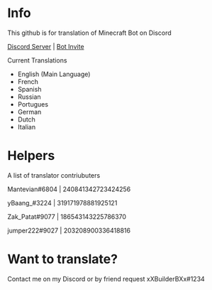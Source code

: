 # Info
This github is for translation of Minecraft Bot on Discord

[Discord Server](https://discord.gg/WJTYdNb) | [Bot Invite](https://goo.gl/KaRHyw)

Current Translations
- English (Main Language)
- French
- Spanish
- Russian
- Portugues
- German
- Dutch
- Italian

# Helpers
A list of translator contriubuters

Mantevian#6804 | 240841342723424256

yBaang_#3224 | 319171978881925121

Zak_Patat#9077 | 186543143225786370

jumper222#9027 | 203208900336418816

# Want to translate?
Contact me on my Discord or by friend request xXBuilderBXx#1234
